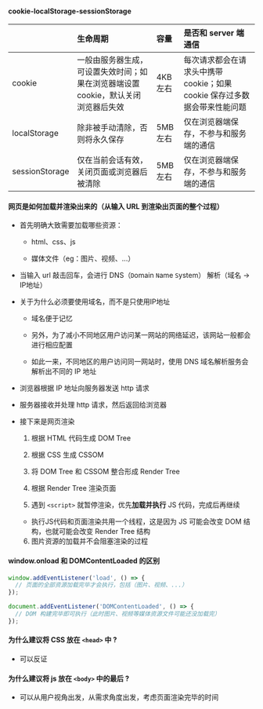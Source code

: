 #### cookie-localStorage-sessionStorage

|  | 生命周期 |容量|是否和 server 端通信|
|:--|:--|:--|:--|
|cookie  | 一般由服务器生成，可设置失效时间；如果在浏览器端设置cookie，默认关闭浏览器后失效 |4KB左右|每次请求都会在请求头中携带 cookie；如果 cookie 保存过多数据会带来性能问题|
|localStorage| 除非被手动清除，否则将永久保存 |5MB左右|仅在浏览器端保存，不参与和服务端的通信|
| sessionStorage | 仅在当前会话有效，关闭页面或浏览器后被清除 |5MB左右|仅在浏览器端保存，不参与和服务端的通信|

#### 网页是如何加载并渲染出来的（从输入 URL 到渲染出页面的整个过程）

- 首先明确大致需要加载哪些资源：

  - html、css、js

  - 媒体文件（eg：图片、视频、...）

- 当输入 url 敲击回车，会进行 DNS（`D`omain `N`ame `S`ystem） 解析（域名 -> IP地址）

- 关于为什么必须要使用域名，而不是只使用IP地址

  - 域名便于记忆

  - 另外，为了减小不同地区用户访问某一网站的网络延迟，该网站一般都会进行相应配置
  
  - 如此一来，不同地区的用户访问同一网站时，使用 DNS 域名解析服务会解析出不同的 IP 地址

- 浏览器根据 IP 地址向服务器发送 http 请求

- 服务器接收并处理 http 请求，然后返回给浏览器

- 接下来是网页渲染

  1. 根据 HTML 代码生成 DOM Tree

  2. 根据 CSS 生成 CSSOM

  3. 将 DOM Tree 和 CSSOM 整合形成 Render Tree

  4. 根据 Render Tree 渲染页面

  5. 遇到 `<script>` 就暂停渲染，优先**加载并执行** JS 代码，完成后再继续

  - 执行JS代码和页面渲染共用一个线程，这是因为 JS 可能会改变 DOM 结构，也就可能会改变 Render Tree 结构

  6. 图片资源的加载并不会阻塞渲染的过程

#### window.onload 和 DOMContentLoaded 的区别

```js
window.addEventListener('load', () => {
  // 页面的全部资源加载完毕才会执行，包括（图片、视频、...）
});

document.addEventListener('DOMContentLoaded', () => {
  // DOM 构建完毕即可执行（此时图片、视频等媒体资源文件可能还没加载完）
});
```

#### 为什么建议将 CSS 放在 `<head>` 中 ?

- 可以反证

#### 为什么建议将 js 放在 `<body>` 中的最后 ?

- 可以从用户视角出发，从需求角度出发，考虑页面渲染完毕的时间
